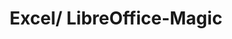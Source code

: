 ---
layout: workshop
title: Excel/ LibreOffice-Magic
sloagan: Tips for working with Excel / LibreOffice
text_short: >
    Many organisations use Excel or Libre Office for project planning, analysing 
    or research in their daily work. A few tricks help to simplify  many tasks, 
    and analyse datasets more thoroughly.
text_long: >
    Many non-profit organisations use Excel or free software such as Libre Office for project planning, researching and budgeting in 
    their daily work. <br /><br />   
    With some easy tricks and hints you can get a lot more out of these well-known programs such as: Importing tables from websites 
    directly into spreadsheets, using pivot-tables to get an overview of your dataset and analysing and visualising survey data 
    for a project report. You not only save time but can also distribute tasks easily within your team. <br /><br />
    This workshop enhances your Excel/Libre-Office skills for your daily work. You will learn, how to question table data correctly to 
    do your own (small) analyses and visualizations. <br /><br />
tags:
    - Excel
    - Libre-Office
    - data analysis
learning_goals:
    - analysing datasets easily
    - simplify tasks with formula
image:
  src: /files/workshops/excel-magic.jpg
  license: whatever
trainer:
   - Helene Hahn
   - Moritz Neujeffski
curriculum_disclaimer: >
    Für jeden Workshop setzen wir einen Fokus zu Themen wie: Parteispenden & Nebentätigkeiten, Umweltverschmutzung, Menschenrechte oder 
    Armut. Gerne passen wir das Thema vorab auch an Deine Bedürfnisse an.
curriculum_en:
    -
        name: ENGLISH VERSION!!!!
        duration: 30
        content:
            - xls. und csv-Dateien importieren
            - Spaltentypen auswählen
            - Trennzeichen für den Import anpassen
            - HTML-Dokumente importieren: mit html-import
            - Text in Spalten aufteilen
    -
        name: Datenstrukturen
        duration: 10
        content:
            - Daten im Tabellenformat: Vor und Nachteile
            - Andere Datenformate
    -
        name: Einen Überblick über Daten gewinnen
        duration: 30
        content:
            - Tabellen sortieren und filtern
            - Datensätze zusammenfassen
            - Outlier finden: Mit Bedingten Formatierungen
            - Daten als Teilergebnisse darstellen
    - 
        name: Saubere Daten
        duration: 60
        content:
            - Was macht saubere Daten aus, ein Quiz
            - Funktionen für die Datensäuberung
    -
        name: Datenanalyse mit Pivot-Tabellen
        duration: 90
        content:
            - Datenanalyse basics, wie gehe ich vor ?
            - Wie funktionieren Pivot-Tabellen ?
            - Spalten miteinander in Verbindung setzen und auswerten
            - Filterfunktionen in Pivot-tabellen nutzen
            - Basic Statistics: Von Standardfehlern, -abweichungen und Konfidenzintervallen
    - 
        name: Tabellenblätter miteinander verbinden
        duration: 30
        content:
            - Tabellenblätter verknüpfen; Mit Sverweis()
            - Werte in Spalten finden; Mit Zählenwenn()
    -
        name: Einfache Datenvisualisierung
        duration: 30
        content:
            - Tipps für eine gute Visualisierung
            - Daten visualisieren
    -
        name: Excel-Powertools, Ein Überblick
        duration: 10
        content:
            - Was sind Powertools
            - Wie lassen sie sich installieren
    -
        name: Hilfe zur Selbsthilfe
        duration: 10
        content:
            - Fehler richtig lesen
            - Auf die Einstellungen kommt es an
            - Überblick und Übersetzung von Excel-Formeln
            - Google it right: Probleme gezielt suchen 
prequisites:
  - Laptop
  - installiertes Tabellenkalkulationsprogramm (Excel, Open Office, Libre Office etc.)
ressources:
    -
        name: ENGLISH!!!!
        link: "http://link.com"
    -
        name: "Lehrmaterial: DS-Pivottabellen (Excel & Google-Sheets)"
        link: "http://link.com"
    -
        name: Datenanalyse von Kopf bis Fuß
        link: "https://www.oreilly.de/buecher/120211/9783897219595-datenanalyse-von-kopf-bis-fu%C3%9F.html"
register_link: "http://eventbrite.com"
duration: 5 Stunden
costs: 600
level: Beginner
lang: en
---
